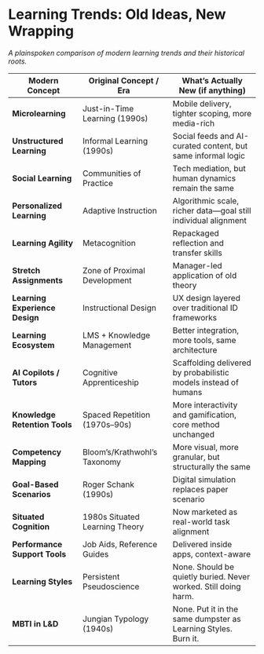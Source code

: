 # Learning Trends: Old Ideas, New Wrapping  
*A plainspoken comparison of modern learning trends and their historical roots.*

| Modern Concept                | Original Concept / Era           | What’s Actually New (if anything)                                |
|------------------------------|----------------------------------|------------------------------------------------------------------|
| **Microlearning**            | Just-in-Time Learning (1990s)    | Mobile delivery, tighter scoping, more media-rich                |
| **Unstructured Learning**    | Informal Learning (1990s)        | Social feeds and AI-curated content, but same informal logic     |
| **Social Learning**          | Communities of Practice          | Tech mediation, but human dynamics remain the same               |
| **Personalized Learning**    | Adaptive Instruction             | Algorithmic scale, richer data—goal still individual alignment   |
| **Learning Agility**         | Metacognition                    | Repackaged reflection and transfer skills                        |
| **Stretch Assignments**      | Zone of Proximal Development     | Manager-led application of old theory                            |
| **Learning Experience Design** | Instructional Design            | UX design layered over traditional ID frameworks                 |
| **Learning Ecosystem**       | LMS + Knowledge Management       | Better integration, more tools, same architecture                |
| **AI Copilots / Tutors**     | Cognitive Apprenticeship         | Scaffolding delivered by probabilistic models instead of humans  |
| **Knowledge Retention Tools**| Spaced Repetition (1970s–90s)    | More interactivity and gamification, core method unchanged       |
| **Competency Mapping**       | Bloom’s/Krathwohl’s Taxonomy     | More visual, more granular, but structurally the same            |
| **Goal-Based Scenarios**     | Roger Schank (1990s)             | Digital simulation replaces paper scenario                       |
| **Situated Cognition**       | 1980s Situated Learning Theory   | Now marketed as real-world task alignment                        |
| **Performance Support Tools**| Job Aids, Reference Guides       | Delivered inside apps, context-aware                             |
| **Learning Styles**          | Persistent Pseudoscience         | None. Should be quietly buried. Never worked. Still doing harm.  |
| **MBTI in L&D**              | Jungian Typology (1940s)         | None. Put it in the same dumpster as Learning Styles. Burn it.   |
